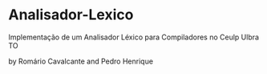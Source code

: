 # Analisador-Lexico
Implementação de um Analisador Léxico para Compiladores no Ceulp Ulbra TO

by  Romário Cavalcante and Pedro Henrique
